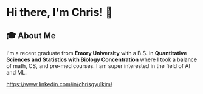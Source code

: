 # Hi there, I'm Chris! 👋

## 🎓 About Me
I'm a recent graduate from **Emory University** with a B.S. in **Quantitative Sciences and Statistics with Biology Concentration** where I took a balance of math, CS, and pre-med courses. I am super interested in the field of AI and ML. 

https://www.linkedin.com/in/chrisgyulkim/
